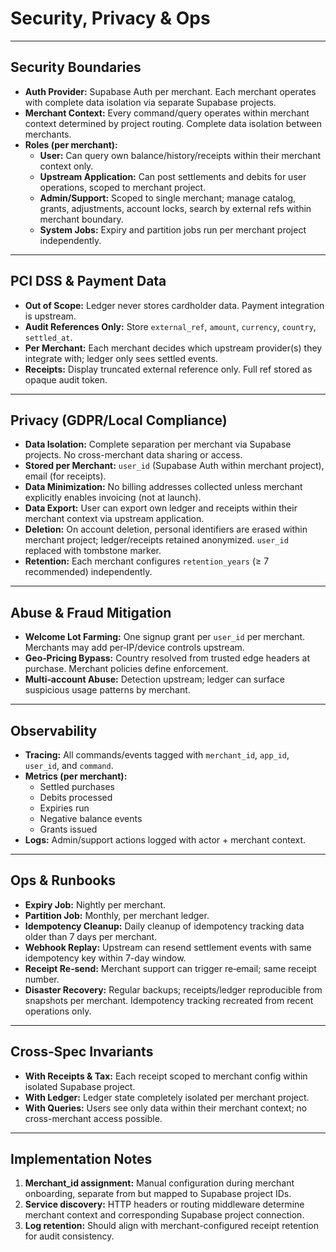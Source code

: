 # Security, Privacy & Ops

---

## Security Boundaries
- **Auth Provider:** Supabase Auth per merchant. Each merchant operates with complete data isolation via separate Supabase projects.
- **Merchant Context:** Every command/query operates within merchant context determined by project routing. Complete data isolation between merchants.
- **Roles (per merchant):**
  - **User:** Can query own balance/history/receipts within their merchant context only.
  - **Upstream Application:** Can post settlements and debits for user operations, scoped to merchant project.
  - **Admin/Support:** Scoped to single merchant; manage catalog, grants, adjustments, account locks, search by external refs within merchant boundary.
  - **System Jobs:** Expiry and partition jobs run per merchant project independently.

---

## PCI DSS & Payment Data
- **Out of Scope:** Ledger never stores cardholder data. Payment integration is upstream.
- **Audit References Only:** Store `external_ref`, `amount`, `currency`, `country`, `settled_at`.
- **Per Merchant:** Each merchant decides which upstream provider(s) they integrate with; ledger only sees settled events.
- **Receipts:** Display truncated external reference only. Full ref stored as opaque audit token.

---

## Privacy (GDPR/Local Compliance)
- **Data Isolation:** Complete separation per merchant via Supabase projects. No cross-merchant data sharing or access.
- **Stored per Merchant:** `user_id` (Supabase Auth within merchant project), email (for receipts).
- **Data Minimization:** No billing addresses collected unless merchant explicitly enables invoicing (not at launch).
- **Data Export:** User can export own ledger and receipts within their merchant context via upstream application.
- **Deletion:** On account deletion, personal identifiers are erased within merchant project; ledger/receipts retained anonymized. `user_id` replaced with tombstone marker.
- **Retention:** Each merchant configures `retention_years` (≥ 7 recommended) independently.

---

## Abuse & Fraud Mitigation
- **Welcome Lot Farming:** One signup grant per `user_id` per merchant. Merchants may add per‑IP/device controls upstream.
- **Geo‑Pricing Bypass:** Country resolved from trusted edge headers at purchase. Merchant policies define enforcement.
- **Multi‑account Abuse:** Detection upstream; ledger can surface suspicious usage patterns by merchant.

---

## Observability
- **Tracing:** All commands/events tagged with `merchant_id`, `app_id`, `user_id`, and `command`.
- **Metrics (per merchant):**
  - Settled purchases
  - Debits processed
  - Expiries run
  - Negative balance events
  - Grants issued
- **Logs:** Admin/support actions logged with actor + merchant context.

---

## Ops & Runbooks
- **Expiry Job:** Nightly per merchant.
- **Partition Job:** Monthly, per merchant ledger.
- **Idempotency Cleanup:** Daily cleanup of idempotency tracking data older than 7 days per merchant.
- **Webhook Replay:** Upstream can resend settlement events with same idempotency key within 7-day window.
- **Receipt Re‑send:** Merchant support can trigger re‑email; same receipt number.
- **Disaster Recovery:** Regular backups; receipts/ledger reproducible from snapshots per merchant. Idempotency tracking recreated from recent operations only.

---

## Cross‑Spec Invariants
- **With Receipts & Tax:** Each receipt scoped to merchant config within isolated Supabase project.
- **With Ledger:** Ledger state completely isolated per merchant project.
- **With Queries:** Users see only data within their merchant context; no cross-merchant access possible.

---

## Implementation Notes
1. **Merchant_id assignment:** Manual configuration during merchant onboarding, separate from but mapped to Supabase project IDs.
2. **Service discovery:** HTTP headers or routing middleware determine merchant context and corresponding Supabase project connection.
3. **Log retention:** Should align with merchant-configured receipt retention for audit consistency.

